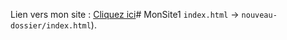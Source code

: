 Lien vers mon site : [Cliquez ici](https://eloine3.github.io/MonProjet/)# MonSite1
`index.html` → `nouveau-dossier/index.html`). 
